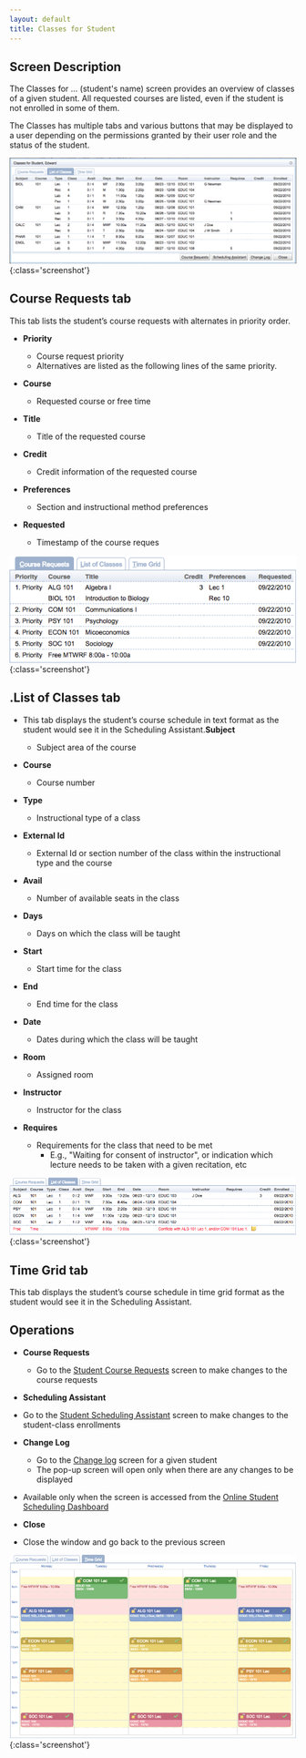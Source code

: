 ```yaml
---
layout: default
title: Classes for Student
---
```



## Screen Description


 The Classes for ... (student's name) screen provides an overview of classes of a given student. All requested courses are listed, even if the student is not enrolled in some of them.


 The Classes has multiple tabs and various buttons that may be displayed to a user depending on the permissions granted by their user role and the status of the student.


![Classes for Student](images/classes-for-student-1.png){:class='screenshot'}

## Course Requests tab


 This tab lists the student’s course requests with alternates in priority order.

* **Priority**
	* Course request priority
	* Alternatives are listed as the following lines of the same priority.

* **Course**
	* Requested course or free time

* **Title**
	* Title of the requested course

* **Credit**
	* Credit information of the requested course

* **Preferences**
	* Section and instructional method preferences

* **Requested**
	* Timestamp of the course reques


![Classes for Student](images/classes-for-student-2.png){:class='screenshot'}

## .List of Classes tab

* This tab displays the student’s course schedule in text format as the student would see it in the Scheduling Assistant.**Subject**
	* Subject area of the course

* **Course**
	* Course number

* **Type**
	* Instructional type of a class

* **External Id**
	* External Id or section number of the class within the instructional type and the course

* **Avail**
	* Number of available seats in the class

* **Days**
	* Days on which the class will be taught

* **Start**
	* Start time for the class

* **End**
	* End time for the class

* **Date**
	* Dates during which the class will be taught

* **Room**
	* Assigned room

* **Instructor**
	* Instructor for the class

* **Requires**
	* Requirements for the class that need to be met
		* E.g., "Waiting for consent of instructor", or indication which lecture needs to be taken with a given recitation, etc


![Classes for Student](images/classes-for-student-3.png){:class='screenshot'}

## Time Grid tab


 This tab displays the student’s course schedule in time grid format as the student would see it in the Scheduling Assistant.

## Operations

* **Course Requests**
	* Go to the [Student Course Requests](student-course-requests) screen to make changes to the course requests

* **Scheduling Assistant**

* Go to the [Student Scheduling Assistant](student-scheduling-assistant) screen to make changes to the student-class enrollments

* **Change Log**
	* Go to the [Change log](change-log-for-student) screen for a given student
	* The pop-up screen will open only when there are any changes to be displayed

* Available only when the screen is accessed from the [Online Student Scheduling Dashboard](online-student-scheduling-dashboard)

* **Close**

* Close the window and go back to the previous screen


![Classes for Student](images/classes-for-student-4.png){:class='screenshot'}
